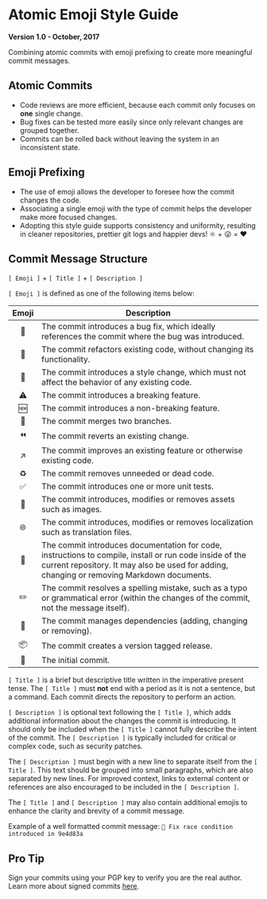 
# Atomic Emoji Style Guide

**Version 1.0 - October, 2017**

Combining atomic commits with emoji prefixing to create more meaningful commit messages.

## Atomic Commits

- Code reviews are more efficient, because each commit only focuses on **one** single change.
- Bug fixes can be tested more easily since only relevant changes are grouped together.
- Commits can be rolled back without leaving the system in an inconsistent state.

## Emoji Prefixing

- The use of emoji allows the developer to foresee how the commit changes the code.
- Associating a single emoji with the type of commit helps the developer make more focused changes.
- Adopting this style guide supports consistency and uniformity, resulting in cleaner repositories, prettier git logs and happier devs! ⚛️ + 😜 = ❤️

## Commit Message Structure

`[ Emoji ]` + `[ Title ]` + `[ Description ]`

`[ Emoji ]` is defined as one of the following items below:

| Emoji | Description |
|:-----:| ----------- |
|  🐛   | The commit introduces a bug fix, which ideally references the commit where the bug was introduced. |
|  🔨   | The commit refactors existing code, without changing its functionality. |
|  💅   | The commit introduces a style change, which must not affect the behavior of any existing code. |
|  ⚠️   | The commit introduces a breaking feature. |
|  🆕   | The commit introduces a non-breaking feature. |
|  🔀   | The commit merges two branches. |
|  ⏪   | The commit reverts an existing change. |
|  ↗️   | The commit improves an existing feature or otherwise existing code. |
|  ♻️   | The commit removes unneeded or dead code. |
|  ✅   | The commit introduces one or more unit tests. |
|  🎨   | The commit introduces, modifies or removes assets such as images. |
|  🌐   | The commit introduces, modifies or removes localization such as translation files. |
|  📝   | The commit introduces documentation for code, instructions to compile, install or run code inside of the current repository. It may also be used for adding, changing or removing Markdown documents. |
|  ✏️   | The commit resolves a spelling mistake, such as a typo or grammatical error (within the changes of the commit, not the message itself). |
|  🚚   | The commit manages dependencies (adding, changing or removing). |
|  📦   | The commit creates a version tagged release. |
|  🎉   | The initial commit. |

`[ Title ]` is a brief but descriptive title written in the imperative present tense. The `[ Title ]` must **not** end with a period as it is not a sentence, but a command. Each commit directs the repository to perform an action.

`[ Description ]` is optional text following the `[ Title ]`, which adds additional information about the changes the commit is introducing. It should only be included when the `[ Title ]` cannot fully describe the intent of the commit. The `[ Description ]` is typically included for critical or complex code, such as security patches.

The `[ Description ]` must begin with a new line to separate itself from the `[ Title ]`. This text should be grouped into small paragraphs, which are also separated by new lines. For improved context, links to external content or references are also encouraged to be included in the `[ Description ]`.


The `[ Title ]` and `[ Description ]` may also contain additional emojis to enhance the clarity and brevity of a commit message.

Example of a well formatted commit message: `🐛 Fix race condition introduced in 9e4d83a`

## Pro Tip

Sign your commits using your PGP key to verify you are the real author. Learn more about signed commits [here](https://help.github.com/articles/signing-commits-using-gpg).

